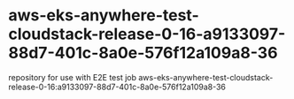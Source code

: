 # aws-eks-anywhere-test-cloudstack-release-0-16-a9133097-88d7-401c-8a0e-576f12a109a8-36
repository for use with E2E test job aws-eks-anywhere-test-cloudstack-release-0-16:a9133097-88d7-401c-8a0e-576f12a109a8-36
